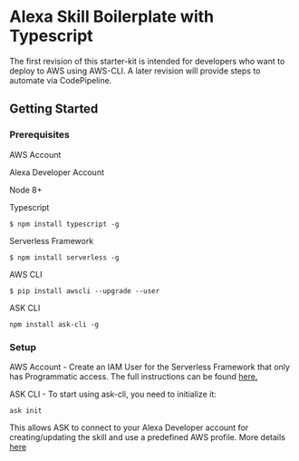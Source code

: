 # Alexa Skill Boilerplate with Typescript
The first revision of this starter-kit is intended for developers who want to deploy to AWS using AWS-CLI. A later revision will provide steps to automate via CodePipeline.  


## Getting Started

### Prerequisites
AWS Account

Alexa Developer Account

Node 8+

Typescript
```
$ npm install typescript -g
```

Serverless Framework
```
$ npm install serverless -g
```

AWS CLI
```
$ pip install awscli --upgrade --user
```

ASK CLI
```
npm install ask-cli -g
```

### Setup
AWS Account - Create an IAM User for the Serverless Framework that only has Programmatic access. The full instructions can be found [here.](https://serverless.com/framework/docs/providers/aws/guide/credentials)

ASK CLI - To start using ask-cli, you need to initialize it: 
 ```
 ask init
 ```
 This allows ASK to connect to your Alexa Developer account for creating/updating the skill and use a predefined AWS profile. More details [here](https://developer.amazon.com/docs/smapi/manage-credentials-with-ask-cli.html#ask-init) 